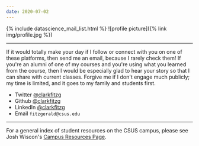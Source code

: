 ```yaml
---
date: 2020-07-02
---
```


{% include datascience_mail_list.html %}
![profile picture]({% link img/profile.jpg %})

------------------------------------------------------------

If it would totally make your day if I follow or connect with you on one of these platforms, then send me an email, because I rarely check them!
If you're an alumni of one of my courses and you're using what you learned from the course, then I would be especially glad to hear your story so that I can share with current classes.
Forgive me if I don't engage much publicly; my time is limited, and it goes to my family and students first.

- Twitter [@clarkfitzg](https://twitter.com/clarkfitzg)
- Github [@clarkfitzg](https://github.com/clarkfitzg)
- LinkedIn [@clarkfitzg](https://www.linkedin.com/in/clarkfitzg/)
- Email `fitzgerald@csus.edu`

------------------------------------------------------------

For a general index of student resources on the CSUS campus, please see Josh Wiscon's [Campus Resources Page](http://webpages.csus.edu/wiscons/more/SacStateCampusResources.html).

